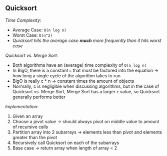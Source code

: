 ## Quicksort

*Time Complexity*: 
- Average Case: `O(n log n)`
- Worst Case: `O(n^2)`
- *Quicksort hits the average case **much** more frequently than it hits worst case*

*Quicksort vs. Merge Sort*:
- Both algorithms have an (average) time complexity of `O(n log n)`
- In BigO, there is a constant `c` that must be factored into the equation -> how long a single cycle of the algorithm takes to run
- BigO is really c * n -> constant times the amount of objects
- Normally, c is negligible when discussing algorithms, but in the case of Quicksort vs. Merge Sort, Merge Sort has a larger `c` value, so Quicksort generally performs better

*Implementation*:
1. Given an array
2. Choose a pivot value -> should always pivot on middle value to amount of recursive calls
3. Partition array into 2 subarrays -> elements less than pivot and elements greater than the pivot
4. Recursively call Quicksort on each of the subarrays
5. Base case -> return array when length of array < 2